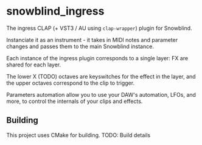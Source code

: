 # snowblind_ingress

The ingress CLAP (+ VST3 / AU using `clap-wrapper`) plugin for Snowblind.

Instanciate it as an instrument - it takes in MIDI notes and parameter changes and passes them to the main Snowblind instance.

Each instance of the ingress plugin corresponds to a single layer: FX are shared for each layer.

The lower X (TODO) octaves are keyswitches for the effect in the layer, and the upper octaves correspond to the clip to trigger.

Parameters automation allow you to use your DAW's automation, LFOs, and more, to control the internals of your clips and effects.

## Building

This project uses CMake for building.
TODO: Build details